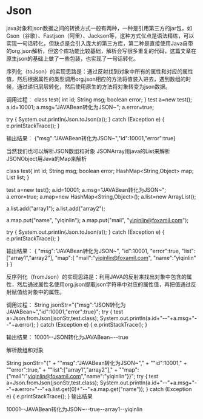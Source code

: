 # Json
java对象和json数据之间的转换方式一般有两种，一种是引用第三方的jar包，如Gson（谷歌）、Fastjson（阿里）、Jackson等，这种方式优点是语法精练，可以实现一句话转化，但缺点是会引入庞大的第三方库，第二种是直接使用Java自带的org.json解析，但这个库功能比较基础，解析会写很多重复的代码，这篇文章在原生json的基础上做了一些包装，也实现了一句话转化。

序列化（toJson）的实现思路是：通过反射找到对象中所有的属性和对应的属性值，然后根据属性的类型调用org.json相应的方法将值装入进去，遇到数组的时候，通过递归层层转化，然后使用原生的方法将对象转变为json数据。

调用过程：
class test{
	int id;
	String msg;
	boolean error;
}
test a=new test();
a.id=10001;
a.msg="JAVABean转化为JSON~";
a.error=true;

try {
	System.out.println(Json.toJson(a));
} catch (Exception e) {
	e.printStackTrace();
}

输出结果：
{"msg":"JAVABean转化为JSON~","id":10001,"error":true}


当然我们也可以解析JSON数组和对象
JSONArray用java的List来解析
JSONObject用Java的Map来解析

class test{
	int id;
	String msg;
	boolean error;
	HashMap<String,Object> map;
	List<Object> list;
}

test a=new test();
a.id=10001;
a.msg="JAVABean转化为JSON~";
a.error=true;
a.map=new HashMap<String,Object>();
a.list=new ArrayList<Object>();

a.list.add("array1");
a.list.add("array2");

a.map.put("name", "yiqinlin");
a.map.put("mail", "yiqinlin@foxamil.com");

try {
    System.out.println(Json.toJson(a));
} catch (Exception e) {
    e.printStackTrace();
}

输出结果：
{
    "msg":"JAVABean转化为JSON~",
    "id":10001,
    "error":true,
    "list":["array1","array2"],
    "map":{
    "mail":"yiqinlin@foxamil.com",
    "name":"yiqinlin"
    }
}

反序列化（fromJson）的实现思路是：利用JAVA的反射来找出对象中包含的属性，然后通过属性名使用org.json提取json字符串中对应的属性值，再把值通过反射赋值给对象中的属性。

调用过程：
String jsonStr="{\"msg\":\"JSON转化为JAVABean~\",\"id\":10001,\"error\":true}";
try {
    test a=Json.fromJson(jsonStr,test.class);
    System.out.println(a.id+"--"+a.msg+"--"+a.error);
} catch (Exception e) {
    e.printStackTrace();
}

输出结果：
10001--JSON转化为JAVABean~--true

解析数组和对象

String jsonStr="{"
	+ "\"msg\":\"JAVABean转化为JSON~\","
	+ "\"id\":10001,"
	+ "\"error\":true,"
	+ "\"list\":[\"array1\",\"array2\"],"
	+ "\"map\":{\"mail\":\"yiqinlin@foxamil.com\",\"name\":\"yiqinlin\"}}";
try {
    test a=Json.fromJson(jsonStr,test.class);
    System.out.println(a.id+"--"+a.msg+"--"+a.error+"--"+a.list.get(0)+"--"+a.map.get("name"));
} catch (Exception e) {
    e.printStackTrace();
}
输出结果

10001--JAVABean转化为JSON~--true--array1--yiqinlin
